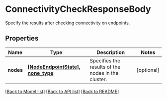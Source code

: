 # ConnectivityCheckResponseBody

Specify the results after checking connectivity on endpoints.

## Properties
Name | Type | Description | Notes
------------ | ------------- | ------------- | -------------
**nodes** | [**[NodeEndpointState], none_type**](NodeEndpointState.md) | Specifies the results of the nodes in the cluster. | [optional] 

[[Back to Model list]](../README.md#documentation-for-models) [[Back to API list]](../README.md#documentation-for-api-endpoints) [[Back to README]](../README.md)


